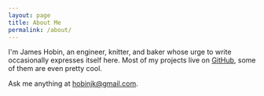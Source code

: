 ```yaml
---
layout: page
title: About Me
permalink: /about/
---
```


I'm James Hobin, an engineer, knitter, and baker whose urge to write occasionally
expresses itself here. Most of my projects live on
[GitHub](https://github.com/hobinjk), some of them are even pretty cool.

Ask me anything at [hobinjk@gmail.com](hobinjk@gmail.com).
